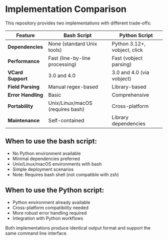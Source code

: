 # Implementation Comparison

This repository provides two implementations with different trade-offs:

| Feature | Bash Script | Python Script |
|---------|-------------|---------------|
| **Dependencies** | None (standard Unix tools) | Python 3.12+, vobject, click |
| **Performance** | Fast (line-by-line processing) | Fast (vobject parsing) |
| **VCard Support** | 3.0 and 4.0 | 3.0 and 4.0 (via vobject) |
| **Field Parsing** | Manual regex-based | Library-based |
| **Error Handling** | Basic | Comprehensive |
| **Portability** | Unix/Linux/macOS (requires bash) | Cross-platform |
| **Maintenance** | Self-contained | Library dependencies |

## When to use the bash script:

- No Python environment available
- Minimal dependencies preferred  
- Unix/Linux/macOS environments with bash
- Simple deployment scenarios
- Note: Requires bash shell (not compatible with zsh)

## When to use the Python script:

- Python environment already available
- Cross-platform compatibility needed
- More robust error handling required
- Integration with Python workflows

Both implementations produce identical output format and support the same command line interface.